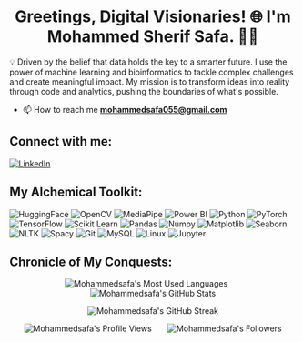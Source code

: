 <h1 align="center">Greetings, Digital Visionaries! 🌐 I'm Mohammed Sherif Safa. 🧬✨</h1>

💡 Driven by the belief that data holds the key to a smarter future. I use the power of machine learning and bioinformatics to tackle complex challenges and create meaningful impact. My mission is to transform ideas into reality through code and analytics, pushing the boundaries of what's possible.

- 📫 How to reach me **mohammedsafa055@gmail.com**

## Connect with me:

<p align="left">
  <a href="https://www.linkedin.com/in/mohammed-safa-058408242/">
    <img src="https://img.shields.io/badge/LinkedIn-0077B5?style=for-the-badge&logo=linkedin&logoColor=white" alt="LinkedIn">
  </a>
</p>

## My Alchemical Toolkit:

<p align="left">
  <img src="https://img.shields.io/badge/HuggingFace-F0C60C?style=for-the-badge&logo=huggingface&logoColor=black" alt="HuggingFace">
  <img src="https://img.shields.io/badge/OpenCV-27338E?style=for-the-badge&logo=opencv&logoColor=white" alt="OpenCV">
  <img src="https://img.shields.io/badge/MediaPipe-000000?style=for-the-badge&logo=mediapipe&logoColor=white" alt="MediaPipe">
  <img src="https://img.shields.io/badge/Power_BI-F2C811?style=for-the-badge&logo=power-bi&logoColor=white" alt="Power BI">
  <img src="https://img.shields.io/badge/Python-3776AB?style=for-the-badge&logo=python&logoColor=white" alt="Python">
  <img src="https://img.shields.io/badge/PyTorch-EE4C2C?style=for-the-badge&logo=pytorch&logoColor=white" alt="PyTorch">
  <img src="https://img.shields.io/badge/TensorFlow-FF6F00?style=for-the-badge&logo=tensorflow&logoColor=white" alt="TensorFlow">
  <img src="https://img.shields.io/badge/Scikit_Learn-F7931E?style=for-the-badge&logo=scikit-learn&logoColor=white" alt="Scikit Learn">
  <img src="https://img.shields.io/badge/Pandas-150458?style=for-the-badge&logo=pandas&logoColor=white" alt="Pandas">
  <img src="https://img.shields.io/badge/Numpy-013243?style=for-the-badge&logo=numpy&logoColor=white" alt="Numpy">
  <img src="https://img.shields.io/badge/Matplotlib-11557c?style=for-the-badge&logo=matplotlib&logoColor=white" alt="Matplotlib">
  <img src="https://img.shields.io/badge/Seaborn-46A2D1?style=for-the-badge&logo=seaborn&logoColor=white" alt="Seaborn">
  <img src="https://img.shields.io/badge/NLTK-20232A?style=for-the-badge&logo=nltk&logoColor=white" alt="NLTK">
  <img src="https://img.shields.io/badge/Spacy-09a3d5?style=for-the-badge&logo=spacy&logoColor=white" alt="Spacy">
  <img src="https://img.shields.io/badge/Git-F05032?style=for-the-badge&logo=git&logoColor=white" alt="Git">
  <img src="https://img.shields.io/badge/MySQL-4479A1?style=for-the-badge&logo=mysql&logoColor=white" alt="MySQL">
  <img src="https://img.shields.io/badge/Linux-FCC624?style=for-the-badge&logo=linux&logoColor=white" alt="Linux">
  <img src="https://img.shields.io/badge/Jupyter-F37626?style=for-the-badge&logo=jupyter&logoColor=white" alt="Jupyter">
</p>

## Chronicle of My Conquests:

<p align="center">
  <img src="https://github-readme-stats.vercel.app/api/top-langs?username=Mohammedsafa&show_icons=true&locale=en&layout=compact&theme=dark" alt="Mohammedsafa's Most Used Languages" />
  &nbsp; &nbsp; &nbsp;
  <img src="https://github-readme-stats.vercel.app/api?username=Mohammedsafa&show_icons=true&locale=en&theme=dark" alt="Mohammedsafa's GitHub Stats" />
</p>

<p align="center">
  <img src="https://github-readme-streak-stats.herokuapp.com/?user=Mohammedsafa&theme=dark" alt="Mohammedsafa's GitHub Streak" />
</p>

<p align="center">
  <img src="https://komarev.com/ghpvc/?username=Mohammedsafa&label=Profile%20views&color=0e75b6&style=flat" alt="Mohammedsafa's Profile Views" />
  &nbsp; &nbsp; &nbsp;
  <img src="https://komarev.com/ghpvc/?username=Mohammedsafa&label=Followers&color=0e75b6&style=flat" alt="Mohammedsafa's Followers" />
</p>
